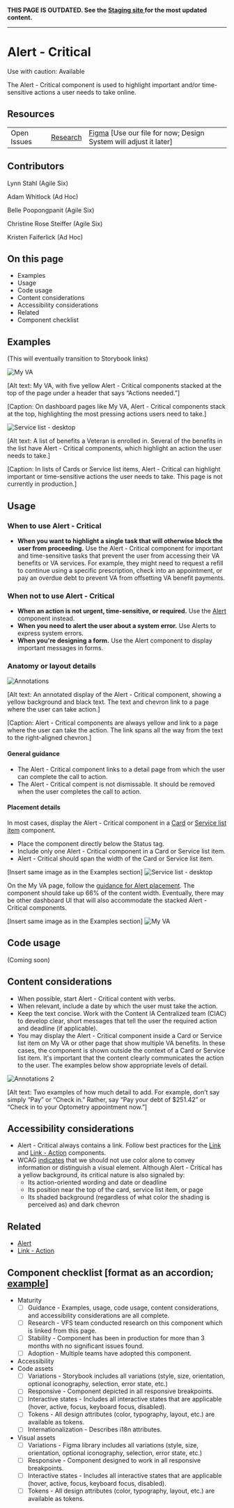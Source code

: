 **THIS PAGE IS OUTDATED. See the [Staging site
](https://dev-design.va.gov/3973/components/critical-action) for the most updated content.**

------
# Alert - Critical

Use with caution: Available

The Alert - Critical component is used to highlight important and/or time-sensitive actions a user needs to take online.

## Resources
<table>
  <tr>
   <td>Open Issues
   </td>
   <td><a href="https://github.com/department-of-veterans-affairs/va.gov-team/blob/master/products/authenticated-patterns/Patterns/Critical-Information/Desk%20research%20report.md">Research</a>  
   </td>
   <td><a href="https://www.figma.com/design/UOx5GSKdZW9GVAjy7078hT/AEDP---Critical-Information?node-id=2-129&t=wkfhJB4eXXQAgeV2-1">Figma</a> [Use our file for now; Design System will adjust it later]
   </td>
  </tr>
</table>

## Contributors

Lynn Stahl (Agile Six)

Adam Whitlock (Ad Hoc)

Belle Poopongpanit (Agile Six)

Christine Rose Steiffer (Agile Six)

Kristen Faiferlick (Ad Hoc)

## On this page

* Examples
* Usage
* Code usage
* Content considerations
* Accessibility considerations 
* Related
* Component checklist


## Examples

(This will eventually transition to Storybook links)

![My VA](https://github.com/user-attachments/assets/46f768dd-ac0d-424a-bdce-56156c0f92e5)

[Alt text: My VA, with five yellow Alert - Critical components stacked at the top of the page under a header that says “Actions needed.”]

[Caption: On dashboard pages like My VA, Alert - Critical components stack at the top, highlighting the most pressing actions users need to take.]

![Service list - desktop](https://github.com/user-attachments/assets/e763c2f6-492f-4717-8b09-0d3dbebb2690)

[Alt text: A list of benefits a Veteran is enrolled in. Several of the benefits in the list have Alert - Critical components, which highlight an action the user needs to take.]

[Caption: In lists of Cards or Service list items, Alert - Critical can highlight important or time-sensitive actions the user needs to take. This page is not currently in production.]

## Usage

### When to use Alert - Critical

* **When you want to highlight a single task that will otherwise block the user from proceeding.** Use the Alert - Critical component for important and time-sensitive tasks that prevent the user from accessing their VA benefits or VA services. For example, they might need to request a refill to continue using a specific prescription, check into an appointment, or pay an overdue debt to prevent VA from offsetting VA benefit payments. 

### When not to use Alert - Critical

* **When an action is not urgent, time-sensitive, or required.** Use the [Alert](https://design.va.gov/components/alert/) component instead.
* **When you need to alert the user about a system error.** Use Alerts to express system errors.
* **When you're designing a form.** Use the Alert component to display important messages in forms. 

### Anatomy or layout details

![Annotations](https://github.com/user-attachments/assets/1f640f8b-0373-4414-bcc5-c659388dbdd6)

[Alt text: An annotated display of the Alert - Critical component, showing a yellow background and black text. The text and chevron link to a page where the user can take action.]

[Caption: Alert - Critical components are always yellow and link to a page where the user can take the action. The link spans all the way from the text to the right-aligned chevron.]

#### General guidance
* The Alert - Critical component links to a detail page from which the user can complete the call to action. 
* The Alert - Critical compent is not dismissable. It should be removed when the user completes the call to action.

#### Placement details

In most cases, display the Alert - Critical component in a [Card](https://design.va.gov/components/card) or [Service list item](https://design.va.gov/components/service-list-item) component. 
* Place the component directly below the Status tag.
* Include only one Alert - Critical component in a Card or Service list item.
* Alert - Critical should span the width of the Card or Service list item.

[Insert same image as in the Examples section]
![Service list - desktop](https://github.com/user-attachments/assets/742a38d5-dfd3-4339-9db9-49a5ec14ed17)

On the My VA page, follow the [guidance for Alert placement](https://design.va.gov/components/alert/#web-4). The component should take up 66% of the content width. Eventually, there may be other dashboard UI that will also accommodate the stacked Alert - Critical components. 

[Insert same image as in the Examples section]
![My VA](https://github.com/user-attachments/assets/0a5135e9-a4a2-40a4-99ae-47b6ff57635c)


## Code usage

(Coming soon)

## Content considerations

* When possible, start Alert - Critical content with verbs.
* When relevant, include a date by which the user must take the action.
* Keep the text concise. Work with the Content IA Centralized team (CIAC) to develop clear, short messages that tell the user the required action and deadline (if applicable). 
* You may display the Alert - Critical component inside a Card or Service list item on My VA or other page that show multiple VA benefits. In these cases, the component is shown outside the context of a Card or Service list item. It's important that the content clearly communicates the action to the user. The examples below show appropriate levels of detail. 

![Annotations 2](https://github.com/user-attachments/assets/10dcd3ef-3957-4a99-a499-1ee1e08ea87b)

[Alt text: Two examples of how much detail to add. For example, don’t say simply “Pay” or “Check in.” Rather, say “Pay your debt of $251.42” or “Check in to your Optometry appointment now.”]

## Accessibility considerations 

- Alert - Critical always contains a link. Follow best practices for the [Link](https://design.va.gov/components/link/) and [Link - Action](https://design.va.gov/components/link/action) components. 
- WCAG [indicates](https://www.w3.org/TR/WCAG22/#use-of-color) that we should not use color alone to convey information or distinguish a visual element. Although Alert - Critical has a yellow background, its critical nature is also signaled by:
  - Its action-oriented wording and date or deadline
  - Its position near the top of the card, service list item, or page
  - Its shaded background (regardless of what color the shading is perceived as) and dark chevron

## Related

* [Alert](https://design.va.gov/components/alert/)
* [Link - Action](https://design.va.gov/components/link/action)

## Component checklist [format as an accordion; [example](https://design.va.gov/components/additional-info#component-checklist)]

* Maturity
    - [ ] Guidance - Examples, usage, code usage, content considerations, and accessibility considerations are all complete.
    - [ ] Research - VFS team conducted research on this component which is linked from this page.
    - [ ] Stability - Component has been in production for more than 3 months with no significant issues found.
    - [ ]  Adoption - Multiple teams have adopted this component.
* Accessibility
* Code assets
    - [ ] ​​Variations - Storybook includes all variations (style, size, orientation, optional iconography, selection, error state, etc.)
    - [ ] Responsive - Component depicted in all responsive breakpoints.
    - [ ] Interactive states - Includes all interactive states that are applicable (hover, active, focus, keyboard focus, disabled).
    - [ ] Tokens - All design attributes (color, typography, layout, etc.) are available as tokens.
    - [ ] Internationalization - Describes i18n attributes.
* Visual assets
    - [ ] Variations - Figma library includes all variations (style, size, orientation, optional iconography, selection, error state, etc.)
    - [ ] Responsive - Component designed to work in all responsive breakpoints.
    - [ ] Interactive states - Includes all interactive states that are applicable (hover, active, focus, keyboard focus, disabled).
    - [ ] Tokens - All design attributes (color, typography, layout, etc.) are available as tokens.
